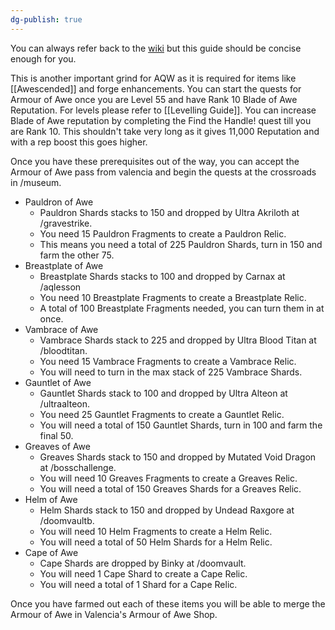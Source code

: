 ```yaml
---
dg-publish: true
---
```

You can always refer back to the [wiki](http://aqwwiki.wikidot.com/valencia-s-quests) but this guide should be concise enough for you.

This is another important grind for AQW as it is required for items like [[Awescended]] and forge enhancements. You can start the quests for Armour of Awe once you are Level 55 and have Rank 10 Blade of Awe Reputation. For levels please refer to [[Levelling Guide]]. You can increase Blade of Awe reputation by completing the Find the Handle! quest till you are Rank 10. This shouldn't take very long as it gives 11,000 Reputation and with a rep boost this goes higher.

Once you have these prerequisites out of the way, you can accept the Armour of Awe pass from valencia and begin the quests at the crossroads in /museum.

- Pauldron of Awe
	- Pauldron Shards stacks to 150 and dropped by Ultra Akriloth at /gravestrike.
	- You need 15 Pauldron Fragments to create a Pauldron Relic.
	- This means you need a total of 225 Pauldron Shards, turn in 150 and farm the other 75.
- Breastplate of Awe
	- Breastplate Shards stacks to 100 and dropped by Carnax at /aqlesson
	- You need 10 Breastplate Fragments to create a Breastplate Relic.
	- A total of 100 Breastplate Fragments needed, you can turn them in at once.
- Vambrace of Awe
	- Vambrace Shards stack to 225 and dropped by Ultra Blood Titan at /bloodtitan.
	- You need 15 Vambrace Fragments to create a Vambrace Relic.
	- You will need to turn in the max stack of 225 Vambrace Shards.
- Gauntlet of Awe
	- Gauntlet Shards stack to 100 and dropped by Ultra Alteon at /ultraalteon.
	- You need 25 Gauntlet Fragments to create a Gauntlet Relic.
	- You will need a total of 150 Gauntlet Shards, turn in 100 and farm the final 50.
- Greaves of Awe
	- Greaves Shards stack to 150 and dropped by Mutated Void Dragon at /bosschallenge.
	- You will need 10 Greaves Fragments to create a Greaves Relic.
	- You will need a total of 150 Greaves Shards for a Greaves Relic.
- Helm of Awe
	- Helm Shards stack to 150 and dropped by Undead Raxgore at /doomvaultb.
	- You will need 10 Helm Fragments to create a Helm Relic.
	- You will need a total of 50 Helm Shards for a Helm Relic.
- Cape of Awe
	- Cape Shards are dropped by Binky at /doomvault.
	- You will need 1 Cape Shard to create a Cape Relic.
	- You will need a total of 1 Shard for a Cape Relic.

Once you have farmed out each of these items you will be able to merge the Armour of Awe in Valencia's Armour of Awe Shop. 
